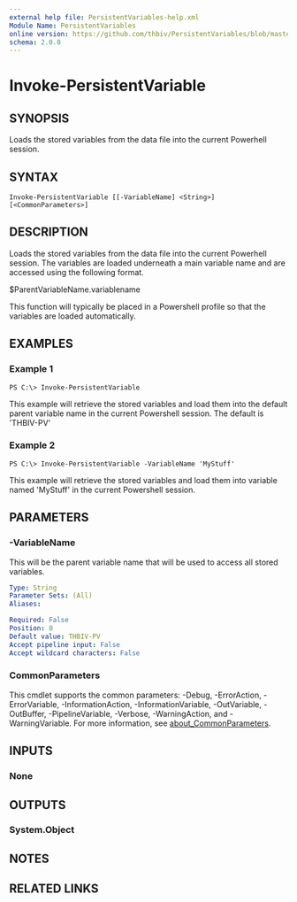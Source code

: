 ```yaml
---
external help file: PersistentVariables-help.xml
Module Name: PersistentVariables
online version: https://github.com/thbiv/PersistentVariables/blob/master/docs/Invoke-PersistentVariable.md
schema: 2.0.0
---
```


# Invoke-PersistentVariable

## SYNOPSIS
Loads the stored variables from the data file into the current Powerhell session.

## SYNTAX

```
Invoke-PersistentVariable [[-VariableName] <String>] [<CommonParameters>]
```

## DESCRIPTION
Loads the stored variables from the data file into the current Powerhell session.
The variables are loaded underneath a main variable name and are accessed using the following format.

$ParentVariableName.variablename

This function will typically be placed in a Powershell profile so that the variables
are loaded automatically.

## EXAMPLES

### Example 1
```
PS C:\> Invoke-PersistentVariable
```

This example will retrieve the stored variables and load them into the default
parent variable name in the current Powershell session.
The default is 'THBIV-PV'

### Example 2
```
PS C:\> Invoke-PersistentVariable -VariableName 'MyStuff'
```

This example will retrieve the stored variables and load them into variable named 'MyStuff'
in the current Powershell session.

## PARAMETERS

### -VariableName
This will be the parent variable name that will be used to access all stored variables.

```yaml
Type: String
Parameter Sets: (All)
Aliases:

Required: False
Position: 0
Default value: THBIV-PV
Accept pipeline input: False
Accept wildcard characters: False
```

### CommonParameters
This cmdlet supports the common parameters: -Debug, -ErrorAction, -ErrorVariable, -InformationAction, -InformationVariable, -OutVariable, -OutBuffer, -PipelineVariable, -Verbose, -WarningAction, and -WarningVariable. For more information, see [about_CommonParameters](http://go.microsoft.com/fwlink/?LinkID=113216).

## INPUTS

### None
## OUTPUTS

### System.Object
## NOTES

## RELATED LINKS
